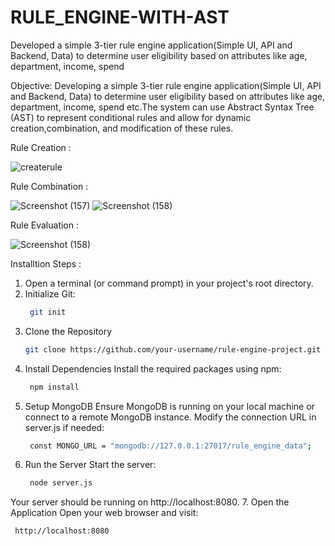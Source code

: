 # RULE_ENGINE-WITH-AST
Developed a simple 3-tier rule engine application(Simple UI, API and Backend, Data) to determine user eligibility based on attributes like age, department, income, spend

Objective:
Developing a simple 3-tier rule engine application(Simple UI, API and Backend, Data) to determine
user eligibility based on attributes like age, department, income, spend etc.The system can use
Abstract Syntax Tree (AST) to represent conditional rules and allow for dynamic
creation,combination, and modification of these rules.

Rule Creation : 

![createrule](https://github.com/user-attachments/assets/db029c5c-3294-4145-9593-11c373c6961a)

Rule Combination :

![Screenshot (157)](https://github.com/user-attachments/assets/b614fd73-ea90-43cf-9c5c-d7b6ffc60630)
![Screenshot (158)](https://github.com/user-attachments/assets/339a4908-f8b8-492e-9358-4bc0a33a39ec)

Rule Evaluation :

![Screenshot (158)](https://github.com/user-attachments/assets/615da047-8c0e-4025-a801-c9633fa48b8b)


Installtion Steps :

 1. Open a terminal (or command prompt) in your project's root directory.
 2. Initialize Git:
    ```bash
     git init
    
3. Clone the Repository
   ```bash
   git clone https://github.com/your-username/rule-engine-project.git
4. Install Dependencies Install the required packages using npm:
   ```bash
    npm install
5. Setup MongoDB Ensure MongoDB is running on your local machine or connect to a remote MongoDB instance. Modify the connection URL in server.js if needed:
   ```bash
    const MONGO_URL = "mongodb://127.0.0.1:27017/rule_engine_data";
6. Run the Server Start the server:
   ```bash
    node server.js
Your server should be running on http://localhost:8080.
7. Open the Application Open your web browser and visit:
  ```bash
   http://localhost:8080







